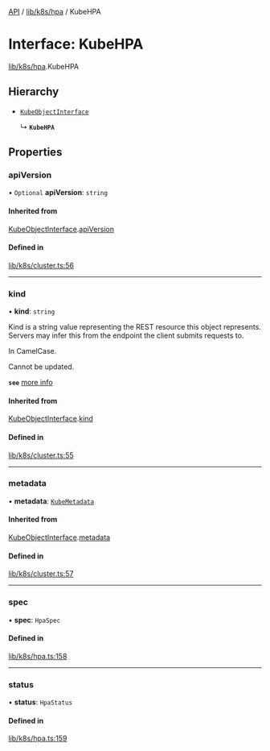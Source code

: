 [API](../API.md) / [lib/k8s/hpa](../modules/lib_k8s_hpa.md) / KubeHPA

# Interface: KubeHPA

[lib/k8s/hpa](../modules/lib_k8s_hpa.md).KubeHPA

## Hierarchy

- [`KubeObjectInterface`](lib_k8s_cluster.KubeObjectInterface.md)

  ↳ **`KubeHPA`**

## Properties

### apiVersion

• `Optional` **apiVersion**: `string`

#### Inherited from

[KubeObjectInterface](lib_k8s_cluster.KubeObjectInterface.md).[apiVersion](lib_k8s_cluster.KubeObjectInterface.md#apiversion)

#### Defined in

[lib/k8s/cluster.ts:56](https://github.com/headlamp-k8s/headlamp/blob/072d2509b/frontend/src/lib/k8s/cluster.ts#L56)

___

### kind

• **kind**: `string`

Kind is a string value representing the REST resource this object represents.
Servers may infer this from the endpoint the client submits requests to.

In CamelCase.

Cannot be updated.

**`see`** [more info](https://git.k8s.io/community/contributors/devel/sig-architecture/api-conventions.md#types-kinds)

#### Inherited from

[KubeObjectInterface](lib_k8s_cluster.KubeObjectInterface.md).[kind](lib_k8s_cluster.KubeObjectInterface.md#kind)

#### Defined in

[lib/k8s/cluster.ts:55](https://github.com/headlamp-k8s/headlamp/blob/072d2509b/frontend/src/lib/k8s/cluster.ts#L55)

___

### metadata

• **metadata**: [`KubeMetadata`](lib_k8s_cluster.KubeMetadata.md)

#### Inherited from

[KubeObjectInterface](lib_k8s_cluster.KubeObjectInterface.md).[metadata](lib_k8s_cluster.KubeObjectInterface.md#metadata)

#### Defined in

[lib/k8s/cluster.ts:57](https://github.com/headlamp-k8s/headlamp/blob/072d2509b/frontend/src/lib/k8s/cluster.ts#L57)

___

### spec

• **spec**: `HpaSpec`

#### Defined in

[lib/k8s/hpa.ts:158](https://github.com/headlamp-k8s/headlamp/blob/072d2509b/frontend/src/lib/k8s/hpa.ts#L158)

___

### status

• **status**: `HpaStatus`

#### Defined in

[lib/k8s/hpa.ts:159](https://github.com/headlamp-k8s/headlamp/blob/072d2509b/frontend/src/lib/k8s/hpa.ts#L159)
